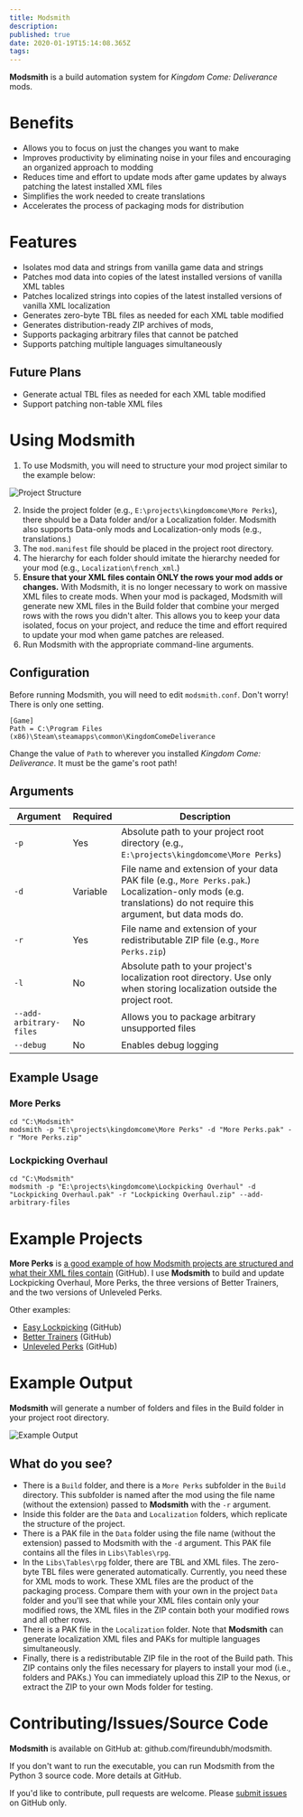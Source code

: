 ```yaml
---
title: Modsmith
description: 
published: true
date: 2020-01-19T15:14:08.365Z
tags: 
---
```


**Modsmith** is a build automation system for *Kingdom Come: Deliverance* mods.

# Benefits

- Allows you to focus on just the changes you want to make
- Improves productivity by eliminating noise in your files and encouraging an organized approach to modding
- Reduces time and effort to update mods after game updates by always patching the latest installed XML files
- Simplifies the work needed to create translations
- Accelerates the process of packaging mods for distribution

# Features

- Isolates mod data and strings from vanilla game data and strings
- Patches mod data into copies of the latest installed versions of vanilla XML tables
- Patches localized strings into copies of the latest installed versions of vanilla XML localization
- Generates zero-byte TBL files as needed for each XML table modified
- Generates distribution-ready ZIP archives of mods,
- Supports packaging arbitrary files that cannot be patched
- Supports patching multiple languages simultaneously

## Future Plans

- Generate actual TBL files as needed for each XML table modified
- Support patching non-table XML files

# Using Modsmith

1. To use Modsmith, you will need to structure your mod project similar to the example below:

![Project Structure](https://i.imgur.com/K0BSRuX.jpg)

2. Inside the project folder (e.g., `E:\projects\kingdomcome\More Perks`), there should be a Data folder and/or a Localization folder. Modsmith also supports Data-only mods and Localization-only mods (e.g., translations.)
3. The `mod.manifest` file should be placed in the project root directory.
4. The hierarchy for each folder should imitate the hierarchy needed for your mod (e.g., `Localization\french_xml`.)
5. **Ensure that your XML files contain ONLY the rows your mod adds or changes.** With Modsmith, it is no longer necessary to work on massive XML files to create mods. When your mod is packaged, Modsmith will generate new XML files in the Build folder that combine your merged rows with the rows you didn't alter. This allows you to keep your data isolated, focus on your project, and reduce the time and effort required to update your mod when game patches are released.
6. Run Modsmith with the appropriate command-line arguments.

## Configuration

Before running Modsmith, you will need to edit `modsmith.conf`. Don't worry! There is only one setting.

```
[Game]
Path = C:\Program Files (x86)\Steam\steamapps\common\KingdomComeDeliverance
```

Change the value of `Path` to wherever you installed *Kingdom Come: Deliverance*. It must be the game's root path!

## Arguments

Argument | Required | Description
--- | --- | ---
`-p` | Yes | Absolute path to your project root directory (e.g., `E:\projects\kingdomcome\More Perks`)
`-d` | Variable | File name and extension of your data PAK file (e.g., `More Perks.pak`.) Localization-only mods (e.g. translations) do not require this argument, but data mods do.
`-r` | Yes | File name and extension of your redistributable ZIP file (e.g., `More Perks.zip`)
`-l` | No | Absolute path to your project's localization root directory. Use only when storing localization outside the project root.
`--add-arbitrary-files` | No | Allows you to package arbitrary unsupported files
`--debug` | No | Enables debug logging

## Example Usage

### More Perks

```
cd "C:\Modsmith"
modsmith -p "E:\projects\kingdomcome\More Perks" -d "More Perks.pak" -r "More Perks.zip"
```

### Lockpicking Overhaul

```
cd "C:\Modsmith"
modsmith -p "E:\projects\kingdomcome\Lockpicking Overhaul" -d "Lockpicking Overhaul.pak" -r "Lockpicking Overhaul.zip" --add-arbitrary-files
```

# Example Projects

**More Perks** is [a good example of how Modsmith projects are structured and what their XML files contain](https://github.com/fireundubh/kingdomcome/tree/master/More%20Perks) (GitHub). I use **Modsmith** to build and update Lockpicking Overhaul, More Perks, the three versions of Better Trainers, and the two versions of Unleveled Perks.

Other examples:

- [Easy Lockpicking](https://github.com/fireundubh/kingdomcome/tree/master/Easy%20Lockpicking) (GitHub)
- [Better Trainers](https://github.com/fireundubh/kingdomcome/tree/master/Better%20Trainers) (GitHub)
- [Unleveled Perks](https://github.com/fireundubh/kingdomcome/tree/master/Unleveled%20Perks) (GitHub)

# Example Output

**Modsmith** will generate a number of folders and files in the Build folder in your project root directory.

![Example Output](https://i.imgur.com/ySmeFqP.jpg)

## What do you see?

- There is a `Build` folder, and there is a `More Perks` subfolder in the `Build` directory. This subfolder is named after the mod using the file name (without the extension) passed to **Modsmith** with the `-r` argument.
- Inside this folder are the `Data` and `Localization` folders, which replicate the structure of the project.
- There is a PAK file in the `Data` folder using the file name (without the extension) passed to Modsmith with the `-d` argument. This PAK file contains all the files in `Libs\Tables\rpg`.
- In the `Libs\Tables\rpg` folder, there are TBL and XML files. The zero-byte TBL files were generated automatically. Currently, you need these for XML mods to work. These XML files are the product of the packaging process. Compare them with your own in the project `Data` folder and you'll see that while your XML files contain only your modified rows, the XML files in the ZIP contain both your modified rows and all other rows.
- There is a PAK file in the `Localization` folder. Note that **Modsmith** can generate localization XML files and PAKs for multiple languages simultaneously.
- Finally, there is a redistributable ZIP file in the root of the Build path. This ZIP contains only the files necessary for players to install your mod (i.e., folders and PAKs.) You can immediately upload this ZIP to the Nexus, or extract the ZIP to your own Mods folder for testing.

# Contributing/Issues/Source Code

**Modsmith** is available on GitHub at: github.com/fireundubh/modsmith.

If you don't want to run the executable, you can run Modsmith from the Python 3 source code. More details at GitHub.

If you'd like to contribute, pull requests are welcome. Please [submit issues](https://github.com/fireundubh/modsmith/issues) on GitHub only.